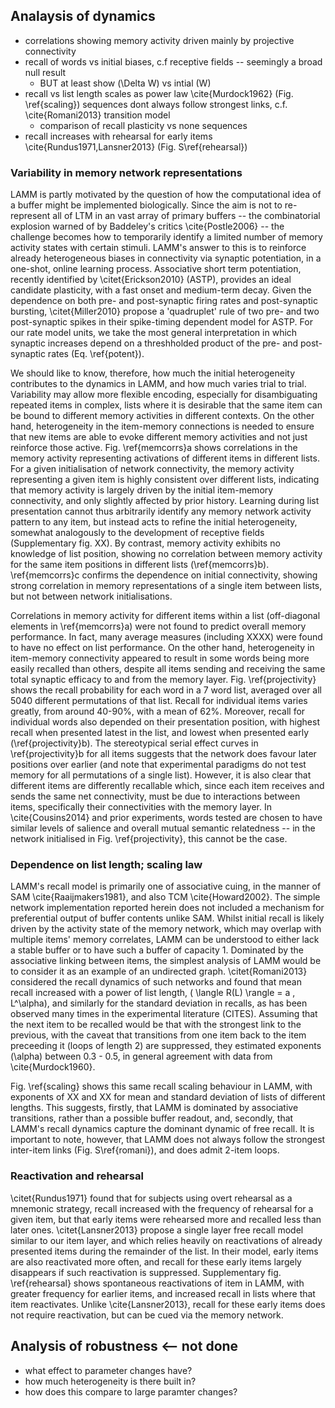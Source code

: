 ## Analaysis of dynamics

* correlations showing memory activity driven mainly by projective connectivity
* recall of words vs initial biases, c.f receptive fields -- seemingly a broad null result
  - BUT at least show \(\Delta W\) vs intial \(W\) 
* recall vs list length scales as power law \cite{Murdock1962} (Fig. \ref{scaling})
sequences dont always follow strongest links, c.f. \cite{Romani2013} transition model
  - comparison of recall plasticity vs none sequences
* recall increases with rehearsal for early items \cite{Rundus1971,Lansner2013} (Fig. S\ref{rehearsal})

### Variability in memory network representations

LAMM is partly motivated by the question of how the computational idea of a buffer might be implemented biologically. Since the aim is not to re-represent all of LTM in an vast array of primary buffers -- the combinatorial explosion warned of by Baddeley's critics \cite{Postle2006} -- the challenge becomes how to temporarily identify a limited number of memory activity states with certain stimuli. LAMM's answer to this is to reinforce already heterogeneous biases in connectivity via synaptic potentiation, in a one-shot, online learning process. Associative short term potentiation, recently identified by \citet{Erickson2010} (ASTP), provides an ideal candidate plasticity, with a fast onset and medium-term decay. Given the dependence on both pre- and post-synaptic firing rates and post-synaptic bursting, \citet{Miller2010} propose a 'quadruplet' rule of two pre- and two post-synaptic spikes in their spike-timing dependent model for ASTP. For our rate model units, we take the most general interpretation in which synaptic increases depend on a threshholded product of the pre- and post-synaptic rates (Eq. \ref{potent}).

We should like to know, therefore, how much the initial heterogeneity contributes to the dynamics in LAMM, and how much varies trial to trial. Variability may allow more flexible encoding, especially for disambiguating repeated items in complex, lists where it is desirable that the same item can be bound to  different memory activities in different contexts. On the other hand, heterogeneity in the item-memory connections is needed to ensure that new items are able to evoke different memory activities and not just reinforce those active. Fig. \ref{memcorrs}a shows correlations in the memory activity representing activations of different items in different lists. For a given initialisation of network connectivity, the memory activity representing a given item is highly consistent over different lists, indicating that memory activity is largely driven by the initial item-memory connectivity, and only slightly affected by prior history. Learning during list presentation cannot thus arbitrarily identify any memory network activity pattern to any item, but instead acts to refine the initial heterogeneity, somewhat analogously to the development of receptive fields (Supplementary fig. XX). By contrast, memory activity exhibits no knowledge of list position, showing no correlation between memory activity for the same item positions in different lists (\ref{memcorrs}b). \ref{memcorrs}c confirms the dependence on initial connectivity, showing strong correlation in memory representations of a single item between lists, but not between network initialisations.

Correlations in memory activity for different items within a list (off-diagonal elements in \ref{memcorrs}a) were not found to predict overall memory performance. In fact, many average measures (including XXXX) were found to have no effect on list performance. On the other hand, heterogeneity in item-memory connectivity appeared to result in some words being more easily recalled than others, despite all items sending and receiving the same total synaptic efficacy to and from the memory layer. Fig. \ref{projectivity} shows the recall probability for each word in a 7 word list, averaged over all 5040 different permutations of that list. Recall for individual items varies greatly, from around 40-90%, with a mean of 62%. Moreover, recall for individual words also depended on their presentation position, with highest recall when presented latest in the list, and lowest when presented early (\ref{projectivity}b). The stereotypical serial effect curves in \ref{projectivity}b for all items suggests that the network does favour later positions over earlier (and note that experimental paradigms do not test memory for all permutations of a single list). However, it is also clear that different items are differently recallable which, since each item receives and sends the same net connectivity, must be due to interactions between items, specifically their connectivities with the memory layer. In \cite{Cousins2014} and prior experiments, words tested are chosen to have similar levels of salience and overall mutual semantic relatedness -- in the network initialised in Fig. \ref{projectivity}, this cannot be the case.

### Dependence on list length; scaling law

LAMM's recall model is primarily one of associative cuing, in the manner of SAM \cite{Raaijmakers1981}, and also TCM \cite{Howard2002}. The simple network implementation reported herein does not included a mechanism for preferential output of buffer contents unlike SAM. Whilst initial recall is likely driven by the activity state of the memory network, which may overlap with multiple items' memory correlates, LAMM can be understood to either lack a stable buffer or to have such a buffer of capacity 1. Dominated by the associative linking between items, the simplest analysis of LAMM would be to consider it as an example of an undirected graph. \citet{Romani2013} considered the recall dynamics of such networks and found that mean recall increased with a power of list length, \( \langle R(L) \rangle = a \, L^\alpha\), and similarly for the standard deviation in recalls, as has been observed many times in the experimental literature (CITES). Assuming that the next item to be recalled would be that with the strongest link to the previous, with the caveat that transitions from one item back to the item preceeding it (loops of length 2) are suppressed, they estimated exponents \(\alpha\) between 0.3 - 0.5, in general agreement with data from \cite{Murdock1960}. 

Fig. \ref{scaling} shows this same recall scaling behaviour in LAMM, with exponents of XX and XX for mean and standard deviation of lists of different lengths. This suggests, firstly, that LAMM is dominated by associative transitions, rather than a possible buffer readout, and, secondly, that LAMM's recall dynamics capture the dominant dynamic of free recall. It is important to note, however, that LAMM does not always follow the strongest inter-item links (Fig. S\ref{romani}), and does admit 2-item loops. 

### Reactivation and rehearsal 

\citet{Rundus1971} found that for subjects using overt rehearsal as a mnemonic strategy, recall increased with the frequency of rehearsal for a given item, but that early items were rehearsed more and recalled less than later ones. \citet{Lansner2013} propose a single layer free recall model similar to our item layer, and which relies heavily on reactivations of already presented items during the remainder of the list. In their model, early items are also reactivated more often, and recall for these early items largely disappears if such reactivation is suppressed. Supplementary fig. \ref{rehearsal} shows spontaneous reactivations of item in LAMM, with greater frequency for earlier items, and increased recall in lists where that item reactivates. Unlike \cite{Lansner2013}, recall for these early items does not require reactivation, but can be cued via the memory network.

## Analysis of robustness <-- not done

* what effect to parameter changes have?
 * how much heterogeneity is there built in?
 * how does this compare to large paramter changes?